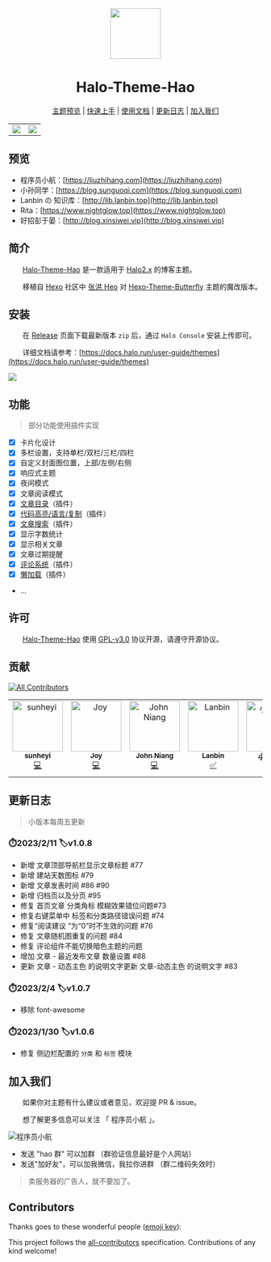 <div align="center">
<img width="100px" src="https://cdn.jsdelivr.net/gh/sun0225SUN/hao-docs/assets/images/logo.png">
<h1>Halo-Theme-Hao</h1>
<p align="center">

[主题预览](#预览) |
[快速上手](#安装) |
[使用文档](https://docs.liuzhihang.com) |
[更新日志](#更新日志) |
[加入我们](#加入我们)

</p>
</div>

<table>
<tr>
<td>
<img src="https://cdn.jsdelivr.net/gh/sun0225SUN/hao-docs/assets/images/Halo-Theme-Hao-White.jpg"/>
</td>
<td>
<img src="https://cdn.jsdelivr.net/gh/sun0225SUN/hao-docs/assets/images/Halo-Theme-Hao-Black.jpg"/>
</td>
</tr>
</table>

## 预览

- 程序员小航：[https://liuzhihang.com](https://liuzhihang.com)
- 小孙同学：[https://blog.sunguoqi.com](https://blog.sunguoqi.com)
- Lanbin の 知识库：[http://lib.lanbin.top](http://lib.lanbin.top)
- Rita：[https://www.nightglow.top](https://www.nightglow.top)
- 好招彭于晏：[http://blog.xinsiwei.vip](http://blog.xinsiwei.vip)

## 简介

&emsp;&emsp;[Halo-Theme-Hao](https://github.com/liuzhihang/halo-theme-hao) 是一款适用于 [Halo2.x](https://github.com/halo-dev/halo) 的博客主题。

&emsp;&emsp;移植自 [Hexo](https://hexo.io/zh-cn/index.html) 社区中 [张洪 Heo](https://blog.zhheo.com/) 对 [Hexo-Theme-Butterfly](https://github.com/liuzhihang/halo-theme-hao) 主题的魔改版本。

## 安装

&emsp;&emsp;在 [Release](https://github.com/liuzhihang/halo-theme-hao/releases) 页面下载最新版本 `zip` 后，通过 `Halo Console` 安装上传即可。

&emsp;&emsp;详细文档请参考：[https://docs.halo.run/user-guide/themes](https://docs.halo.run/user-guide/themes)

<img src="https://docs.halo.run/assets/images/theme-install-d123abd76ac65df94e330ad64fd1b7c3.png" />

## 功能

> 部分功能使用插件实现

- [x] 卡片化设计
- [x] 多栏设置，支持单栏/双栏/三栏/四栏
- [x] 自定义封面图位置，上部/左侧/右侧
- [x] 响应式主题
- [x] 夜间模式
- [x] 文章阅读模式
- [x] [文章目录](https://github.com/liuzhihang/plugin-tocbot)（插件）
- [x] [代码高亮/语言/复制](https://github.com/liuzhihang/plugin-prismjs)（插件）
- [x] [文章搜索](https://github.com/halo-sigs/plugin-search-widget)（插件）
- [x] 显示字数统计
- [x] 显示相关文章
- [x] 文章过期提醒
- [x] [评论系统](https://github.com/halo-sigs/plugin-comment-widget)（插件）
- [x] [懒加载](https://github.com/liuzhihang/plugin-lazyload)（插件）
- ...

## 许可

&emsp;&emsp;[Halo-Theme-Hao](https://github.com/liuzhihang/halo-theme-hao) 使用 [GPL-v3.0](./LICENSE) 协议开源，请遵守开源协议。

## 贡献

<!-- ALL-CONTRIBUTORS-BADGE:START - Do not remove or modify this section -->

[![All Contributors](https://img.shields.io/badge/all_contributors-6-orange.svg?style=flat)](#contributors-)

<!-- ALL-CONTRIBUTORS-BADGE:END -->

<!-- ALL-CONTRIBUTORS-LIST:START - Do not remove or modify this section -->
<!-- prettier-ignore-start -->
<!-- markdownlint-disable -->
<table>
  <tbody>
    <tr>
      <td align="center" valign="top" width="14.28%"><a href="https://shyblog.world/"><img src="https://avatars.githubusercontent.com/u/50973219?v=4?s=100" width="100px;" alt="sunheyi"/><br /><sub><b>sunheyi</b></sub></a><br /><a href="https://github.com/liuzhihang/halo-theme-hao/commits?author=shy-share" title="Code">💻</a></td>
      <td align="center" valign="top" width="14.28%"><a href="https://github.com/Joydevelop"><img src="https://avatars.githubusercontent.com/u/79132319?v=4?s=100" width="100px;" alt="Joy"/><br /><sub><b>Joy</b></sub></a><br /><a href="https://github.com/liuzhihang/halo-theme-hao/commits?author=Joydevelop" title="Code">💻</a></td>
      <td align="center" valign="top" width="14.28%"><a href="https://johnniang.me"><img src="https://avatars.githubusercontent.com/u/16865714?v=4?s=100" width="100px;" alt="John Niang"/><br /><sub><b>John Niang</b></sub></a><br /><a href="https://github.com/liuzhihang/halo-theme-hao/commits?author=JohnNiang" title="Code">💻</a></td>
      <td align="center" valign="top" width="14.28%"><a href="https://lanbinovo.cn"><img src="https://avatars.githubusercontent.com/u/62149873?v=4?s=100" width="100px;" alt="Lanbin"/><br /><sub><b>Lanbin</b></sub></a><br /><a href="#tutorial-lanbinshijie" title="Tutorials">✅</a></td>
      <td align="center" valign="top" width="14.28%"><a href="https://sunguoqi.com/"><img src="https://avatars.githubusercontent.com/u/79169717?v=4?s=100" width="100px;" alt="小孙同学"/><br /><sub><b>小孙同学</b></sub></a><br /><a href="#tutorial-sun0225SUN" title="Tutorials">✅</a> <a href="https://github.com/liuzhihang/halo-theme-hao/commits?author=sun0225SUN" title="Code">💻</a></td>
      <td align="center" valign="top" width="14.28%"><a href="http://airbozh.cn"><img src="https://avatars.githubusercontent.com/u/50261327?v=4?s=100" width="100px;" alt="airbo"/><br /><sub><b>airbo</b></sub></a><br /><a href="#tutorial-AirboZH" title="Tutorials">✅</a> <a href="https://github.com/liuzhihang/halo-theme-hao/commits?author=AirboZH" title="Code">💻</a></td>
    </tr>
  </tbody>
</table>

<!-- markdownlint-restore -->
<!-- prettier-ignore-end -->

<!-- ALL-CONTRIBUTORS-LIST:END -->

## 更新日志

> 小版本每周五更新

### ⏱️2023/2/11 🏷️v1.0.8

- 新增 文章顶部导航栏显示文章标题 #77
- 新增 建站天数图标 #79
- 新增 文章发表时间 #86 #90
- 新增 归档页以及分页 #95
- 修复 首页文章 分类角标 模糊效果错位问题#73
- 修复右键菜单中 标签和分类路径错误问题 #74
- 修复“阅读建议 ”为“0”时不生效的问题 #76
- 修复 文章随机图重复的问题 #84
- 修复 评论组件不能切换暗色主题的问题
- 增加 文章 - 最近发布文章 数量设置 #88
- 更新 文章 - 动态主色 的说明文字更新 文章-动态主色 的说明文字 #83

### ⏱️2023/2/4 🏷️v1.0.7

- 移除 font-awesome

### ⏱️2023/1/30 🏷️v1.0.6

- 修复 侧边栏配置的 `分类` 和 `标签` 模块

## 加入我们

&emsp;&emsp;如果你对主题有什么建议或者意见，欢迎提 PR & issue。

&emsp;&emsp;想了解更多信息可以关注 「 程序员小航 」。

![程序员小航](https://liuzhihang.com/themes/theme-hao/assets/images/wechat/wechat1.png)

- 发送 "hao 群" 可以加群 （群验证信息最好是个人网站）
- 发送"加好友"，可以加我微信，我拉你进群 （群二维码失效时）

> 卖服务器的广告人，就不要加了。

## Contributors

Thanks goes to these wonderful people ([emoji key](https://allcontributors.org/docs/en/emoji-key)):

<!-- ALL-CONTRIBUTORS-LIST:START - Do not remove or modify this section -->
<!-- prettier-ignore-start -->
<!-- markdownlint-disable -->
<!-- markdownlint-restore -->
<!-- prettier-ignore-end -->

<!-- ALL-CONTRIBUTORS-LIST:END -->

This project follows the [all-contributors](https://github.com/all-contributors/all-contributors) specification. Contributions of any kind welcome!
